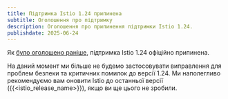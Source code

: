 ```yaml
---
title: Підтримка Istio 1.24 припинена
subtitle: Оголошення про підтримку
description: Оголошення про припинення підтримки Istio 1.24.
publishdate: 2025-06-24
---
```


Як [було оголошено раніше](/uk/news/support/announcing-1.24-eol/), підтримка Istio 1.24 офіційно припинена.

На даний момент ми більше не будемо застосовувати виправлення для проблем безпеки та критичних помилок до версії 1.24. Ми наполегливо рекомендуємо вам оновити Istio до останньої версії ({{<istio_release_name>}}), якщо ви ще цього не зробили.
